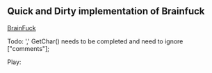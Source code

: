 ## Quick and Dirty implementation of Brainfuck

[BrainFuck](http://en.wikipedia.org/wiki/Brainfuck)

Todo: ','  GetChar() needs to be completed and need to ignore ["comments"];

Play: 
